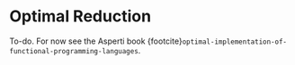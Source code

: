 # Optimal Reduction

To-do. For now see the Asperti book {footcite}`optimal-implementation-of-functional-programming-languages`.


```{footbibliography}
```